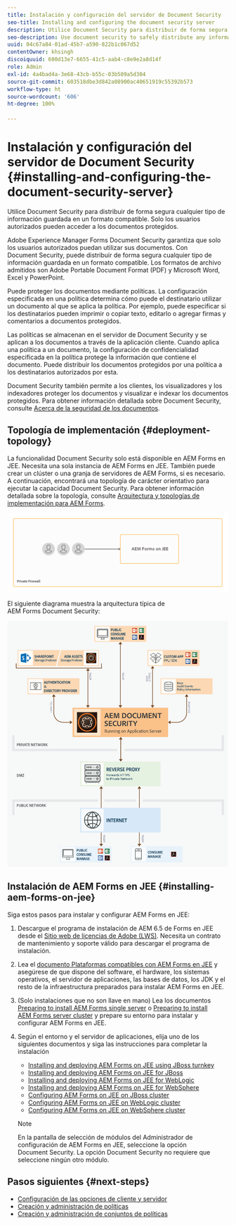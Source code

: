 ```yaml
---
title: Instalación y configuración del servidor de Document Security
seo-title: Installing and configuring the document security server
description: Utilice Document Security para distribuir de forma segura cualquier tipo de información guardada en un formato compatible. Solo los usuarios autorizados pueden acceder a los documentos protegidos.
seo-description: Use document security to safely distribute any information that you have saved in a supported format. Only authorized users can access protected documents.
uuid: 04c67a84-01ad-45b7-a590-822b1c067d52
contentOwner: khsingh
discoiquuid: 600d13e7-6655-41c5-aab4-c8e9e2a8d14f
role: Admin
exl-id: 4a4bad4a-3e68-43cb-b55c-03b509a5d304
source-git-commit: 603518dbe3d842a08900ac40651919c55392b573
workflow-type: ht
source-wordcount: '606'
ht-degree: 100%

---
```


# Instalación y configuración del servidor de Document Security {#installing-and-configuring-the-document-security-server}

Utilice Document Security para distribuir de forma segura cualquier tipo de información guardada en un formato compatible. Solo los usuarios autorizados pueden acceder a los documentos protegidos.

Adobe Experience Manager Forms Document Security garantiza que solo los usuarios autorizados puedan utilizar sus documentos. Con Document Security, puede distribuir de forma segura cualquier tipo de información guardada en un formato compatible. Los formatos de archivo admitidos son Adobe Portable Document Format (PDF) y Microsoft Word, Excel y PowerPoint.

Puede proteger los documentos mediante políticas. La configuración especificada en una política determina cómo puede el destinatario utilizar un documento al que se aplica la política. Por ejemplo, puede especificar si los destinatarios pueden imprimir o copiar texto, editarlo o agregar firmas y comentarios a documentos protegidos.

Las políticas se almacenan en el servidor de Document Security y se aplican a los documentos a través de la aplicación cliente. Cuando aplica una política a un documento, la configuración de confidencialidad especificada en la política protege la información que contiene el documento. Puede distribuir los documentos protegidos por una política a los destinatarios autorizados por esta.

Document Security también permite a los clientes, los visualizadores y los indexadores proteger los documentos y visualizar e indexar los documentos protegidos. Para obtener información detallada sobre Document Security, consulte [Acerca de la seguridad de los documentos](/help/forms/using/admin-help/document-security.md).

## Topología de implementación  {#deployment-topology}

La funcionalidad Document Security solo está disponible en AEM Forms en JEE. Necesita una sola instancia de AEM Forms en JEE. También puede crear un clúster o una granja de servidores de AEM Forms, si es necesario. A continuación, encontrará una topología de carácter orientativo para ejecutar la capacidad Document Security. Para obtener información detallada sobre la topología, consulte [Arquitectura y topologías de implementación para AEM Forms](aem-forms-architecture-deployment.md).

<!--fix above link-->

![](do-not-localize/document-security-server_topology.png)

El siguiente diagrama muestra la arquitectura típica de AEM Forms Document Security:

![](do-not-localize/document-security-typical-environment.png)

## Instalación de AEM Forms en JEE {#installing-aem-forms-on-jee}

Siga estos pasos para instalar y configurar AEM Forms en JEE:

1. Descargue el programa de instalación de AEM 6.5 de Forms en JEE desde el [Sitio web de licencias de Adobe (LWS)](https://licensing.adobe.com/). Necesita un contrato de mantenimiento y soporte válido para descargar el programa de instalación.
1. Lea el [documento Plataformas compatibles con AEM Forms en JEE](/help/forms/using/aem-forms-jee-supported-platforms.md) y asegúrese de que dispone del software, el hardware, los sistemas operativos, el servidor de aplicaciones, las bases de datos, los JDK y el resto de la infraestructura preparados para instalar AEM Forms en JEE.
1. (Solo instalaciones que no son llave en mano) Lea los documentos [Preparing to install AEM Forms single server](https://www.adobe.com/go/learn_aemforms_prepareInstallsingle_64_es) o [Preparing to install AEM Forms server cluster](https://www.adobe.com/go/learn_aemforms_prepareInstallcluster_64_es) y prepare su entorno para instalar y configurar AEM Forms en JEE.
1. Según el entorno y el servidor de aplicaciones, elija uno de los siguientes documentos y siga las instrucciones para completar la instalación

   * [Installing and deploying AEM Forms on JEE using JBoss turnkey](https://www.adobe.com/go/learn_aemforms_installTurnkey_64_es)
   * [Installing and deploying AEM Forms on JEE for JBoss](https://www.adobe.com/go/learn_aemforms_installJBoss_64_es)
   * [Installing and deploying AEM Forms on JEE for WebLogic](https://www.adobe.com/go/learn_aemforms_installWebLogic_64_es)
   * [Installing and deploying AEM Forms on JEE for WebSphere](https://www.adobe.com/go/learn_aemforms_installWebSphere_64_es)
   * [Configuring AEM Forms on JEE on JBoss cluster](https://www.adobe.com/go/learn_aemforms_clusterJBoss_64_es)
   * [Configuring AEM Forms on JEE on WebLogic cluster](https://www.adobe.com/go/learn_aemforms_clusterWebLogic_64_es)
   * [Configuring AEM Forms on JEE on WebSphere cluster](https://www.adobe.com/go/learn_aemforms_clusterWebSphere_64_es)

   >[!NOTE]
   >
   >En la pantalla de selección de módulos del Administrador de configuración de AEM Forms en JEE, seleccione la opción Document Security. La opción Document Security no requiere que seleccione ningún otro módulo.

## Pasos siguientes {#next-steps}

* [Configuración de las opciones de cliente y servidor](/help/forms/using/admin-help/configuring-client-server-options.md)
* [Creación y administración de políticas](/help/forms/using/admin-help/creating-policies.md)
* [Creación y administración de conjuntos de políticas](/help/forms/using/admin-help/creating-policy-sets.md)
